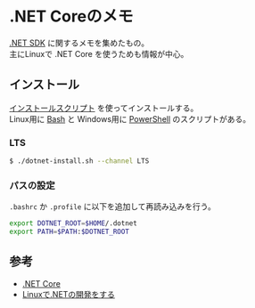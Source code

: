 # .NET Coreのメモ
[.NET SDK](https://learn.microsoft.com/ja-jp/dotnet/core/sdk) に関するメモを集めたもの。 \
主にLinuxで .NET Core を使うためも情報が中心。

## インストール
[インストールスクリプト](https://learn.microsoft.com/en-us/dotnet/core/tools/dotnet-install-script) を使ってインストールする。 \
Linux用に [Bash](https://dot.net/v1/dotnet-install.sh) と Windows用に [PowerShell](https://dot.net/v1/dotnet-install.ps1) のスクリプトがある。

### LTS
```bash
$ ./dotnet-install.sh --channel LTS
```

### パスの設定
`.bashrc` か `.profile` に以下を追加して再読み込みを行う。

```bash
export DOTNET_ROOT=$HOME/.dotnet
export PATH=$PATH:$DOTNET_ROOT
```

## 参考
- [.NET Core](https://dotnet.microsoft.com/ja-jp/)
- [Linuxで.NETの開発をする](https://qiita.com/unsignedint/items/94dcd1d17f829436d1b1)

